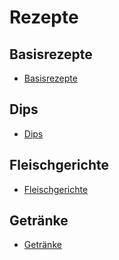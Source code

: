 # Rezepte

## Basisrezepte

 + [Basisrezepte](https://github.com/tdussa/Rezepte/tree/master/Basisrezepte)

## Dips

 + [Dips](https://github.com/tdussa/Rezepte/tree/master/Dips)

## Fleischgerichte

 + [Fleischgerichte](https://github.com/tdussa/Rezepte/tree/master/Fleischgerichte)

## Getränke

 + [Getränke](https://github.com/tdussa/Rezepte/tree/master/Getränke)
